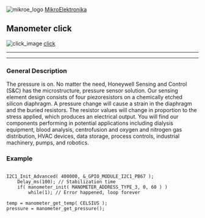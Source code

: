 ![mikroe_logo] [MikroElektronika]

## Manometer click
![click_image] [click]

---



---

### General Description
The pressure is on. No matter the need, Honeywell Sensing and Control (S&C) has the microstructure, pressure sensor solution. Our sensing element design consists of four piezoresistors on a chemically etched silicon diaphragm. A pressure change will cause a strain in the diaphragm and the buried resistors. The resistor values will change in proportion to the stress applied, which produces an electrical output. You will find our components performing in potential applications including dialysis equipment, blood analysis, centrofusion and oxygen and nitrogen gas distribution, HVAC devices, data storage, process controls, industrial machinery, pumps, and robotics.


### Example
```

I2C1_Init_Advanced( 400000, &_GPIO_MODULE_I2C1_PB67 );
    Delay_ms(100); // Stabilization time
    if( manometer_init( MANOMETER_ADDRESS_TYPE_3, 0, 60 ) )
        while(1); // Error happened, loop forever
        
temp = manometer_get_temp( CELSIUS );
pressure = manometer_get_pressure();

```

[MikroElektronika]: <http://www.mikroe.com/>
[mikroe_logo]: <http://www.mikroe.com/img/designs/beta/logo_small.png>
[click]: <http://www.mikroe.com/click/nrf-c/>
[click_image]: <http://www.mikroe.com/img/development-tools/accessory-boards/click/nrf-c/nrf_c_click_main.png>
[learn_article]: <http://learn.mikroe.com/>
[package_manager]: <http://www.mikroe.com/package-manager/>
